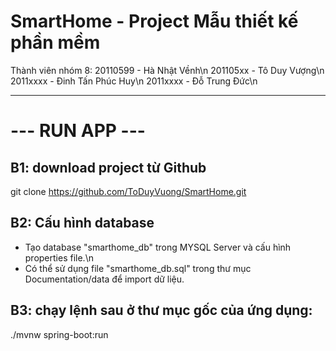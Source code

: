# SmartHome - Project Mẫu thiết kế phần mềm
Thành viên nhóm 8:
20110599 - Hà Nhật Vềnh\n
201105xx - Tô Duy Vượng\n
2011xxxx - Đinh Tấn Phúc Huy\n
2011xxxx - Đỗ Trung Đức\n
<hr>

# --- RUN APP ---
## B1: download project từ Github
git clone https://github.com/ToDuyVuong/SmartHome.git

## B2: Cấu hình database
- Tạo database "smarthome_db" trong MYSQL Server và cấu hình properties file.\n
- Có thể sử dụng file "smarthome_db.sql" trong thư mục Documentation/data để import dữ liệu.

## B3: chạy lệnh sau ở thư mục gốc của ứng dụng:
./mvnw spring-boot:run